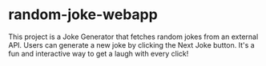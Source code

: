 # random-joke-webapp
 This project is a Joke Generator that fetches random jokes from an external API. Users can generate a new joke by clicking the Next Joke button. It's a fun and interactive way to get a laugh with every click!
